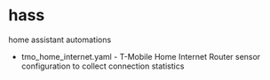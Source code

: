# hass
home assistant automations

- tmo_home_internet.yaml - T-Mobile Home Internet Router sensor configuration to collect connection statistics
